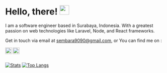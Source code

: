<!--
**ssembara/ssembara** is a ✨ _special_ ✨ repository because its `README.md` (this file) appears on your GitHub profile.
<img align="center" src="https://github-readme-stats.vercel.app/api/top-langs/?username=ssembara&hide=blade,html&theme=tokyonight" />
-->

# Hello, there! <img src="https://raw.githubusercontent.com/MartinHeinz/MartinHeinz/master/wave.gif" width="30px">

I am a software engineer based in Surabaya, Indonesia. With a greatest passion on web technologies like Laravel, Node, and React frameworks. 

Get in touch via email at sembara9090@gmail.com, or You can find me on : 

<a href="https://twitter.com/ssembara99" target="_blank">
  <img align="left" alt="S.Sembara | Twitter" width="21px" src="https://raw.githubusercontent.com/anuraghazra/anuraghazra/master/assets/twitter.svg" />
</a>
<a href="https://discord.gg/kyRgDpw8QF" target="_blank">
  <img align="left" alt="Sembara's Discord" width="21px" src="https://raw.githubusercontent.com/anuraghazra/anuraghazra/master/assets/discord-round.svg" />
</a>


<br />
<br />

[![Stats](https://github-readme-stats.vercel.app/api?username=ssembara&theme=tokyonight&show_icons=true&line_height=27)](https://github.com/ssembara/ssembara)
[![Top Langs](https://github-readme-stats.vercel.app/api/top-langs/?username=ssembara&layout=compact&hide=blade,css,less,html&theme=tokyonight)](https://github.com/ssembara/ssembara)

<!-- Icons -->

[1.2]: https://raw.githubusercontent.com/anuraghazra/anuraghazra/master/assets/twitter.svg

<!-- Links to your social media accounts -->

[1]: https://twitter.com/ssembara99

